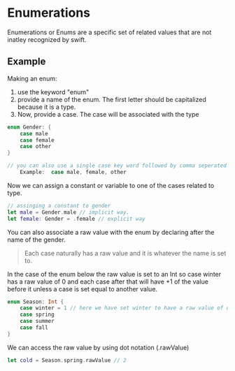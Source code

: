# Enumerations 

Enumerations or Enums are a specific set of related values that are not inatley recognized by swift.

## Example 

Making an enum:
1. use the keyword "enum"
2. provide a name of the enum. The first letter should be capitalized because it is a type.
3. Now, provide a case. The case will be associated with the type 


``` swift
enum Gender: { 
    case male  
    case female 
    case other 
}

// you can also use a single case key word followed by comma seperated name
    Example:  case male, female, other

```

Now we can assign a constant or variable to one of the cases related to type.

``` swift
// assinging a constant to gender
let male = Gender.male // implicit way.
let female: Gender = .female // explicit way

```

You can also associate a raw value with the enum by declaring after the name of the gender.
> Each case naturally has a raw value and it is whatever the name is set to.

In the case of the enum below the raw value is set to an Int so case winter has a raw value of 0 and each case after that will have +1 of the value before
it unless a case is set equal to another value. 

``` swift 
enum Season: Int { 
    case winter = 1 // here we have set winter to have a raw value of one. 
    case spring
    case summer
    case fall
}

```
We can access the raw value by using dot notation (.rawValue)


``` swift
let cold = Season.spring.rawValue // 2

```
